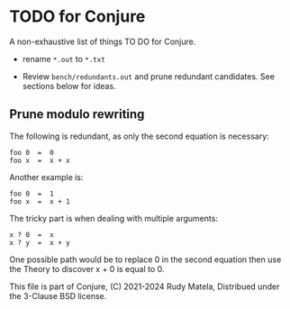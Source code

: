 TODO for Conjure
================

A non-exhaustive list of things TO DO for Conjure.

* rename `*.out` to `*.txt`

* Review `bench/redundants.out` and prune redundant candidates.
  See sections below for ideas.


## Prune modulo rewriting

The following is redundant, as only the second equation is necessary:

	foo 0  =  0
	foo x  =  x + x

Another example is:

	foo 0  =  1
	foo x  =  x + 1

The tricky part is when dealing with multiple arguments:

	x ? 0  =  x
	x ? y  =  x + y

One possible path would be to replace 0 in the second equation
then use the Theory to discover x + 0 is equal to 0.


This file is part of Conjure,
(C) 2021-2024 Rudy Matela,
Distribued under the 3-Clause BSD license.
